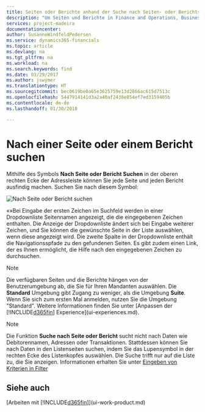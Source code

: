 ```yaml
---
title: Seiten oder Berichte anhand der Suche nach Seiten- oder Berichts-Funktion suchen| Microsoft Docs
description: "Um Seiten und Berichte in Finance and Operations, Business edition zu finden, können Sie die Seite Suchen nach Seite oder Bericht verwenden."
services: project-madeira
documentationcenter: 
author: SusanneWindfeldPedersen
ms.service: dynamics365-financials
ms.topic: article
ms.devlang: na
ms.tgt_pltfrm: na
ms.workload: na
ms.search.keywords: find
ms.date: 03/29/2017
ms.author: jswymer
ms.translationtype: HT
ms.sourcegitcommit: bec0619be0a65e3625759e13d2866ac615d7513c
ms.openlocfilehash: 5447914141d3a2a40af2438e854ef7ed3159405b
ms.contentlocale: de-de
ms.lasthandoff: 01/30/2018

---
```

# <a name="searching-for-a-page-or-report"></a>Nach einer Seite oder einem Bericht suchen
Mithilfe des Symbols **Nach Seite oder Bericht Suchen** in der oberen rechten Ecke der Adressleiste können Sie jede Seite und jeden Bericht ausfindig machen. Suchen Sie nach diesem Symbol:

![Nach Seite oder Bericht suchen](media/ui-search/search.png "Nach Seite oder Bericht suchen")

«»Bei Eingabe der ersten Zeichen im Suchfeld werden in einer Dropdownliste Seitennamen angezeigt, die die eingegebenen Zeichen enthalten. Die Anzeige der Dropdownliste ändert sich bei Eingabe weiterer Zeichen, und Sie können die gewünschte Seite in der Liste auswählen, wenn diese angezeigt wird. Die zweite Spalte in der Dropdownliste enthält die Navigationsspfade zu den gefundenen Seiten. Es gibt zudem einen Link, der es Ihnen ermöglicht, die Hilfe nach den eingegebenen Zeichen zu durchsuchen.

> [!NOTE]  
>   Die verfügbaren Seiten und die Berichte hängen von der Benutzerumgebung ab, die Sie für Ihren Mandanten auswählen. Die **Standard** Umgebung gibt Zugang zu weniger, als die Umgebung **Suite**. Wenn Sie sich zum ersten Mal anmelden, nutzen Sie die Umgebung "Standard". Weitere Informationen finden Sie unter [Anpassen der [!INCLUDE[d365fin](includes/d365fin_md.md)] Experience](ui-experiences.md).

> [!NOTE]  
>   Die Funktion **Suche nach Seite oder Bericht** sucht nicht nach Daten wie Debitorennamen, Adressen oder Transaktionen. Stattdessen können Sie nach Daten in den Listenseiten suchen, indem Sie das Lupensymbol in der rechten Ecke des Listenkopfes auswählen. Die Suche trifft nur auf die Liste zu, die Sie anzeigen. Informationen erhalten Sie unter [Eingeben von Kriterien in Filter](ui-enter-criteria-filters.md)

## <a name="see-also"></a>Siehe auch
[Arbeiten mit [!INCLUDE[d365fin](includes/d365fin_md.md)]](ui-work-product.md)

